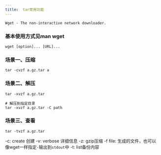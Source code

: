 ```yaml
---
title:  tar常用功能
---
```


`Wget - The non-interactive network downloader.`
### 基本使用方式见man wget
`wget [option]... [URL]...`

### 场景一、压缩
```shell
tar -cvzf a.gz.tar a
```
### 场景二、解压
```shell
tar -xvzf a.gz.tar

# 解压到指定目录
tar -xvzf a.gz.tar -C path
```
### 场景三、查看
```shell
tar -tvzf a.gz.tar
```

-c: create 创建
-v: verbose 详细信息
-z: gzip压缩
-f file: 生成的文件，也可以像wget一样指定`-`输出到`stdout`中
-t: list备份内容